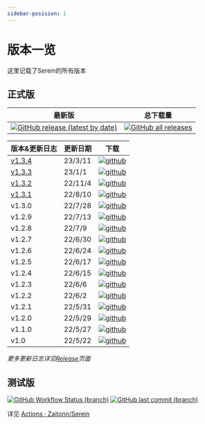 ```yaml
---
sidebar-posision: 1
---
```


# 版本一览

这里记载了Serein的所有版本

## 正式版

|                                                                               最新版                                                                                |                                                                        总下载量                                                                        |
| :-----------------------------------------------------------------------------------------------------------------------------------------------------------------: | :----------------------------------------------------------------------------------------------------------------------------------------------------: |
| [![GitHub release (latest by date)](https://img.shields.io/github/v/release/Zaitonn/Serein?style=for-the-badge)](https://github.com/Zaitonn/Serein/releases/latest) | [![GitHub all releases](https://img.shields.io/github/downloads/Zaitonn/Serein/total?style=for-the-badge)](https://github.com/Zaitonn/Serein/releases) |

| 版本&更新日志    | 更新日期 | 下载                                                                                                                                                      |
| ---------------- | -------- | --------------------------------------------------------------------------------------------------------------------------------------------------------- |
| [v1.3.4](v1.3.4) | 23/3/11  | [![github](https://img.shields.io/github/downloads/Zaitonn/Serein/v1.3.4/total?style=flat-square)](https://github.com/Zaitonn/Serein/releases/tag/v1.3.4) |
| [v1.3.3](v1.3.3) | 23/1/1   | [![github](https://img.shields.io/github/downloads/Zaitonn/Serein/v1.3.3/total?style=flat-square)](https://github.com/Zaitonn/Serein/releases/tag/v1.3.3) |
| [v1.3.2](v1.3.2) | 22/11/4  | [![github](https://img.shields.io/github/downloads/Zaitonn/Serein/v1.3.2/total?style=flat-square)](https://github.com/Zaitonn/Serein/releases/tag/v1.3.2) |
| [v1.3.1](v1.3.1) | 22/8/10  | [![github](https://img.shields.io/github/downloads/Zaitonn/Serein/v1.3.1/total?style=flat-square)](https://github.com/Zaitonn/Serein/releases/tag/v1.3.1) |
| v1.3.0           | 22/7/28  | [![github](https://img.shields.io/github/downloads/Zaitonn/Serein/v1.3.0/total?style=flat-square)](https://github.com/Zaitonn/Serein/releases/tag/v1.3.0) |
| v1.2.9           | 22/7/13  | [![github](https://img.shields.io/github/downloads/Zaitonn/Serein/v1.2.9/total?style=flat-square)](https://github.com/Zaitonn/Serein/releases/tag/v1.2.9) |
| v1.2.8           | 22/7/9   | [![github](https://img.shields.io/github/downloads/Zaitonn/Serein/v1.2.8/total?style=flat-square)](https://github.com/Zaitonn/Serein/releases/tag/v1.2.8) |
| v1.2.7           | 22/6/30  | [![github](https://img.shields.io/github/downloads/Zaitonn/Serein/v1.2.7/total?style=flat-square)](https://github.com/Zaitonn/Serein/releases/tag/v1.2.7) |
| v1.2.6           | 22/6/24  | [![github](https://img.shields.io/github/downloads/Zaitonn/Serein/v1.2.6/total?style=flat-square)](https://github.com/Zaitonn/Serein/releases/tag/v1.2.6) |
| v1.2.5           | 22/6/17  | [![github](https://img.shields.io/github/downloads/Zaitonn/Serein/v1.2.5/total?style=flat-square)](https://github.com/Zaitonn/Serein/releases/tag/v1.2.5) |
| v1.2.4           | 22/6/15  | [![github](https://img.shields.io/github/downloads/Zaitonn/Serein/v1.2.4/total?style=flat-square)](https://github.com/Zaitonn/Serein/releases/tag/v1.2.4) |
| v1.2.3           | 22/6/6   | [![github](https://img.shields.io/github/downloads/Zaitonn/Serein/v1.2.3/total?style=flat-square)](https://github.com/Zaitonn/Serein/releases/tag/v1.2.3) |
| v1.2.2           | 22/6/2   | [![github](https://img.shields.io/github/downloads/Zaitonn/Serein/v1.2.2/total?style=flat-square)](https://github.com/Zaitonn/Serein/releases/tag/v1.2.2) |
| v1.2.1           | 22/5/31  | [![github](https://img.shields.io/github/downloads/Zaitonn/Serein/v1.2.1/total?style=flat-square)](https://github.com/Zaitonn/Serein/releases/tag/v1.2.1) |
| v1.2.0           | 22/5/29  | [![github](https://img.shields.io/github/downloads/Zaitonn/Serein/v1.2.0/total?style=flat-square)](https://github.com/Zaitonn/Serein/releases/tag/v1.2.0) |
| v1.1.0           | 22/5/27  | [![github](https://img.shields.io/github/downloads/Zaitonn/Serein/v1.1.0/total?style=flat-square)](https://github.com/Zaitonn/Serein/releases/tag/v1.1.0) |
| v1.0             | 22/5/22  | [![github](https://img.shields.io/github/downloads/Zaitonn/Serein/v1.0/total?style=flat-square)](https://github.com/Zaitonn/Serein/releases/tag/v1.0)     |

*更多更新日志详见[Release](https://github.com/Zaitonn/Serein/releases)页面*

## 测试版

[![GitHub Workflow Status (branch)](https://img.shields.io/github/actions/workflow/status/Zaitonn/Serein/Build.yml?branch=main&style=for-the-badge)](https://github.com/Zaitonn/Serein/actions/workflows/Build.yml) [![GitHub last commit (branch)](https://img.shields.io/github/last-commit/Zaitonn/Serein/main?style=for-the-badge)](https://github.com/Zaitonn/Serein/commits/main)

详见 [Actions · Zaitonn/Serein](https://github.com/Zaitonn/Serein/actions/workflows/Build.yml)
